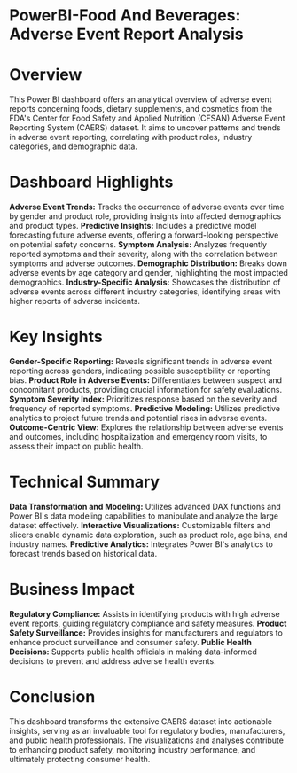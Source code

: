 # PowerBI-Food And Beverages: Adverse Event Report Analysis

# **Overview**

This Power BI dashboard offers an analytical overview of adverse event reports concerning foods, dietary supplements, and cosmetics from the FDA's Center for Food Safety and Applied Nutrition (CFSAN) Adverse Event Reporting System (CAERS) dataset. It aims to uncover patterns and trends in adverse event reporting, correlating with product roles, industry categories, and demographic data.

# **Dashboard Highlights**

**Adverse Event Trends:** Tracks the occurrence of adverse events over time by gender and product role, providing insights into affected demographics and product types.
**Predictive Insights:** Includes a predictive model forecasting future adverse events, offering a forward-looking perspective on potential safety concerns.
**Symptom Analysis:** Analyzes frequently reported symptoms and their severity, along with the correlation between symptoms and adverse outcomes.
**Demographic Distribution:** Breaks down adverse events by age category and gender, highlighting the most impacted demographics.
**Industry-Specific Analysis:** Showcases the distribution of adverse events across different industry categories, identifying areas with higher reports of adverse incidents.

# **Key Insights**

**Gender-Specific Reporting:** Reveals significant trends in adverse event reporting across genders, indicating possible susceptibility or reporting bias.
**Product Role in Adverse Events:** Differentiates between suspect and concomitant products, providing crucial information for safety evaluations.
**Symptom Severity Index:** Prioritizes response based on the severity and frequency of reported symptoms.
**Predictive Modeling:** Utilizes predictive analytics to project future trends and potential rises in adverse events.
**Outcome-Centric View:** Explores the relationship between adverse events and outcomes, including hospitalization and emergency room visits, to assess their impact on public health.

# **Technical Summary**

**Data Transformation and Modeling:** Utilizes advanced DAX functions and Power BI's data modeling capabilities to manipulate and analyze the large dataset effectively.
**Interactive Visualizations:** Customizable filters and slicers enable dynamic data exploration, such as product role, age bins, and industry names.
**Predictive Analytics:** Integrates Power BI's analytics to forecast trends based on historical data.

# ****Business Impact****

**Regulatory Compliance:** Assists in identifying products with high adverse event reports, guiding regulatory compliance and safety measures.
**Product Safety Surveillance:** Provides insights for manufacturers and regulators to enhance product surveillance and consumer safety.
**Public Health Decisions:** Supports public health officials in making data-informed decisions to prevent and address adverse health events.

# **Conclusion**

This dashboard transforms the extensive CAERS dataset into actionable insights, serving as an invaluable tool for regulatory bodies, manufacturers, and public health professionals. The visualizations and analyses contribute to enhancing product safety, monitoring industry performance, and ultimately protecting consumer health.
